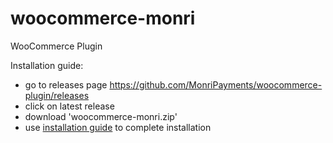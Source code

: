 # woocommerce-monri
WooCommerce Plugin

Installation guide:
- go to releases page https://github.com/MonriPayments/woocommerce-plugin/releases
- click on latest release
- download 'woocommerce-monri.zip'
- use [installation guide](https://github.com/MonriPayments/woocommerce-plugin/raw/master/Monri_woocommerce_postavke.pdf) to complete installation

